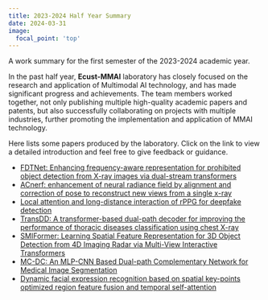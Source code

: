 ```yaml
---
title: 2023-2024 Half Year Summary
date: 2024-03-31
image:
  focal_point: 'top'
---
```


A work summary for the first semester of the 2023-2024 academic year.

<!--more-->

In the past half year, **Ecust-MMAI**  laboratory has closely focused on the research and application of Multimodal AI technology, and has made significant progress and achievements. The team members worked together, not only publishing multiple high-quality academic papers and patents, but also successfully collaborating on projects with multiple industries, further promoting the implementation and application of MMAI technology.

Here lists some papers produced by the laboratory. Click on the link to view a detailed introduction and feel free to give feedback or guidance.

- [FDTNet: Enhancing frequency-aware representation for prohibited object detection from X-ray images via dual-stream transformers](https://ecust-mmai.netlify.app/publication/zhuzm-2024-fdtnet/)
- [ACnerf: enhancement of neural radiance field by alignment and correction of pose to reconstruct new views from a single x-ray](https://ecust-mmai.netlify.app/publication/sunmc-2024-acnerf/)
- [Local attention and long-distance interaction of rPPG for deepfake detection](https://ecust-mmai.netlify.app/publication/wujh-2024-local/)
- [TransDD: A transformer-based dual-path decoder for improving the performance of thoracic diseases classification using chest X-ray](https://ecust-mmai.netlify.app/publication/jiangxb-2024-transdd/)
- [SMIFormer: Learning Spatial Feature Representation for 3D Object Detection from 4D Imaging Radar via Multi-View Interactive Transformers](https://ecust-mmai.netlify.app/publication/zhuzm-2023-smiformer/)
- [MC-DC: An MLP-CNN Based Dual-path Complementary Network for Medical Image Segmentation](https://ecust-mmai.netlify.app/publication/jiangxb-2023-mc/)
- [Dynamic facial expression recognition based on spatial key-points optimized region feature fusion and temporal self-attention](https://ecust-mmai.netlify.app/publication/huangzw-2024-SFT-DFER/)
